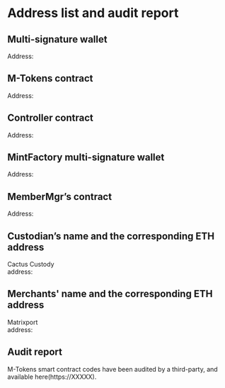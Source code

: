 Address list and audit report
===

Multi-signature wallet
---
Address:

M-Tokens contract 
---
Address:

Controller contract
---
Address:

MintFactory multi-signature wallet
---
Address:

MemberMgr’s contract
---
Address:

Custodian’s name and the corresponding ETH address
---
Cactus Custody         
address:

Merchants' name and the corresponding ETH address
---
Matrixport            
address:

Audit report
---
M-Tokens smart contract codes have been audited by a third-party, and available here(https://XXXXX).
